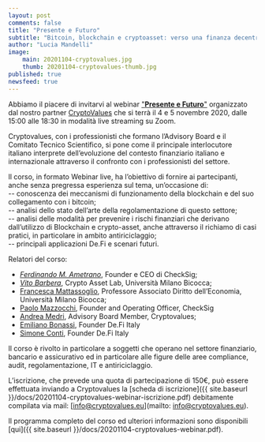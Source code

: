 ```yaml
---
layout: post
comments: false
title: "Presente e Futuro"
subtitle: "Bitcoin, blockchain e cryptoasset: verso una finanza decentralizzata (DeFi)." 
author: "Lucia Mandelli"
image:
    main: 20201104-cryptovalues.jpg
    thumb: 20201104-cryptovalues-thumb.jpg
published: true
newsfeed: true
---
```


Abbiamo il piacere di invitarvi al webinar ["**Presente e Futuro**"](https://cryptovalues.eu/events/4-5-novembre-2020-cryptovalues-corso-introduttivo) organizzato dal nostro partner [CryptoValues](https://cryptovalues.eu//) che si terrà il 4 e 5 novembre 2020,
dalle 15:00 alle 18:30 in modalità live streaming su Zoom.  

Cryptovalues, con i professionisti che formano l’Advisory Board e il Comitato Tecnico Scientifico, si
pone come il principale interlocutore italiano interprete dell’evoluzione del contesto finanziario
italiano e internazionale attraverso il confronto con i professionisti del settore.

Il corso, in formato Webinar live, ha l’obiettivo di fornire ai partecipanti, anche senza pregressa
esperienza sul tema, un’occasione di:<br>
-- conoscenza dei meccanismi di funzionamento della blockchain e del suo collegamento con i bitcoin;<br>
-- analisi dello stato dell’arte della regolamentazione di questo settore;<br>
-- analisi delle modalità per prevenire i rischi finanziari che derivano dall’utilizzo di Blockchain e
crypto-asset, anche attraverso il richiamo di casi pratici, in particolare in ambito antiriciclaggio;<br>
-- principali applicazioni De.Fi e scenari futuri.

Relatori del corso:

- [*Ferdinando M. Ametrano*](http://www.ametrano.net/bbt/), Founder e CEO di CheckSig;
- [*Vito Barbera*](https://www.linkedin.com/in/vito-barbera-44883a89/), Crypto Asset Lab, Università Milano Bicocca;
- [Francesca Mattassoglio](https://www.linkedin.com/in/francesca-mattassoglio-93042697/), Professore Associato Diritto dell’Economia, Università Milano Bicocca;
- [Paolo Mazzocchi](https://www.linkedin.com/in/paolomazzocchi/), Founder and Operating Officer, CheckSig
- [Andrea Medri](https://www.linkedin.com/in/andrea-medri-5792828b/), Advisory Board Member, Cryptovalues;
- [Emiliano Bonassi](https://www.linkedin.com/in/emilianobonassi/), Founder De.Fi Italy
- [Simone Conti](https://www.linkedin.com/in/simoneconti1992/), Founder De.Fi Italy

Il corso è rivolto in particolare a soggetti che operano nel settore finanziario, bancario e assicurativo
ed in particolare alle figure delle aree compliance, audit, regolamentazione, IT e antiriciclaggio.

L’iscrizione, che prevede una quota di partecipazione di 150€, può essere effettuata inviando a Cryptovalues la [scheda di iscrizione]({{ site.baseurl }}/docs/20201104-cryptovalues-webinar-iscrizione.pdf) debitamente
compilata via mail:  [info@cryptovalues.eu](mailto: info@cryptovalues.eu).

Il programma completo del corso ed ulteriori informazioni sono disponibili [qui]({{ site.baseurl }}/docs/20201104-cryptovalues-webinar.pdf).